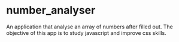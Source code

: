 # number_analyser

An application that analyse an array of numbers after filled out. The objective of this app is to study javascript and improve css skills.
